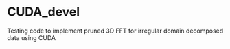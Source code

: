 # CUDA_devel
Testing code to implement pruned 3D FFT for irregular domain decomposed data using CUDA
